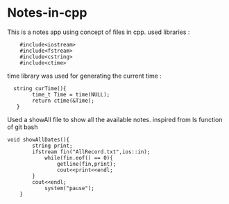 # Notes-in-cpp

This is a notes app using concept of files in cpp.
used libraries : 
                
        #include<iostream>
        #include<fstream>
        #include<cstring>
        #include<ctime>
        
time library was used for generating the current time :

      string curTime(){
        	time_t Time = time(NULL);
        	return ctime(&Time);  
       }
       
Used a showAll file to show all the available notes. inspired from ls function of git bash

    void showAllDates(){
        	string print;
        	ifstream fin("AllRecord.txt",ios::in);
        		while(fin.eof() == 0){
        			getline(fin,print);
			        cout<<print<<endl;
        	}
	        cout<<endl;
        	    system("pause");
        }
